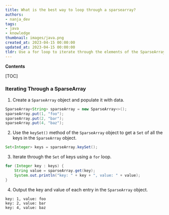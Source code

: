 ```yaml
---
title: What is the best way to loop through a sparsearray?
authors:
- nanja_dev
tags:
- java
- knowledge
thumbnail: images/java.png
created_at: 2023-04-15 00:00:00
updated_at: 2023-04-15 00:00:00
tldr: Use a for loop to iterate through the elements of the SparseArray.
---
```


**Contents**

[TOC]

### Iterating Through a SparseArray

1. Create a `SparseArray` object and populate it with data.

```java
SparseArray<String> sparseArray = new SparseArray<>();
sparseArray.put(1, "foo");
sparseArray.put(2, "bar");
sparseArray.put(4, "baz");
```

2. Use the `keySet()` method of the `SparseArray` object to get a `Set` of all the keys in the `SparseArray` object.

```java
Set<Integer> keys = sparseArray.keySet();
```

3. Iterate through the `Set` of keys using a `for` loop.

```java
for (Integer key : keys) {
    String value = sparseArray.get(key);
    System.out.println("key: " + key + ", value: " + value);
}
```

4. Output the key and value of each entry in the `SparseArray` object.

```
key: 1, value: foo
key: 2, value: bar
key: 4, value: baz
```
